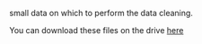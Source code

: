 small data on which to perform the data cleaning.

You can download these files on the drive [here](https://drive.google.com/drive/u/1/folders/1hg_te9vQ1R4QT3IZTzXi3Z2h8J3-0n4f)